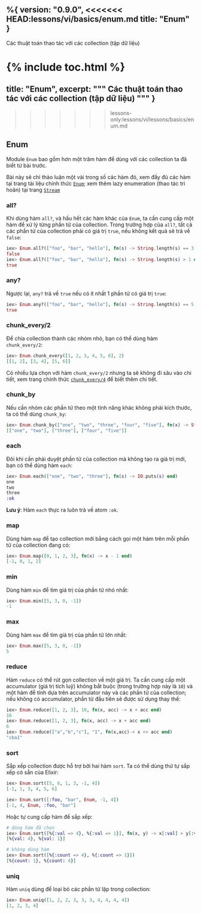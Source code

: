 %{
  version: "0.9.0",
<<<<<<< HEAD:lessons/vi/basics/enum.md
  title: "Enum"
}
---

Các thuật toán thao tác với các collection (tập dữ liệu)

{% include toc.html %}
=======
  title: "Enum",
  excerpt: """
  Các thuật toán thao tác với các collection (tập dữ liệu)
  """
}
---
>>>>>>> lessons-only:lessons/vi/lessons/basics/enum.md

## Enum

Module `Enum` bao gồm hơn một trăm hàm để dùng với các collection ta đã biết từ bài trước.

Bài này sẽ chỉ thảo luận một vài trong số các hàm đó, xem đầy đủ các hàm tại trang tài liệu chính thức [`Enum`](https://hexdocs.pm/elixir/Enum.html); xem thêm lazy enumeration (thao tác trì hoãn) tại trang [`Stream`](https://hexdocs.pm/elixir/Stream.html)

### all?

Khi dùng hàm `all?`, và hầu hết các hàm khác của `Enum`, ta cần cung cấp một hàm để xử lý từng phần tử của collection. Trong trường hợp của `all?`, tất cả các phần tử của collection phải có giá trị `true`, nếu không kết quả sẽ trả về `false`:

```elixir
iex> Enum.all?(["foo", "bar", "hello"], fn(s) -> String.length(s) == 3 end)
false
iex> Enum.all?(["foo", "bar", "hello"], fn(s) -> String.length(s) > 1 end)
true
```

### any?

Ngược lại, `any?` trả về `true` nếu có ít nhất 1 phần tử có giá trị `true`:

```elixir
iex> Enum.any?(["foo", "bar", "hello"], fn(s) -> String.length(s) == 5 end)
true
```

### chunk_every/2

Để chia collection thành các nhóm nhỏ, bạn có thể dùng hàm `chunk_every/2`:

```elixir
iex> Enum.chunk_every([1, 2, 3, 4, 5, 6], 2)
[[1, 2], [3, 4], [5, 6]]
```

Có nhiều lựa chọn với hàm `chunk_every/2` nhưng ta sẽ không đi sâu vào chi tiết, xem trang chính thức [`chunk_every/4`](https://hexdocs.pm/elixir/Enum.html#chunk_every/4) để biết thêm chi tiết.

### chunk_by

Nếu cần nhóm các phần tử theo một tính năng khác không phải kích thước, ta có thể dùng `chunk_by`:

```elixir
iex> Enum.chunk_by(["one", "two", "three", "four", "five"], fn(x) -> String.length(x) end)
[["one", "two"], ["three"], ["four", "five"]]
```

### each

Đôi khi cần phải duyệt phần tử của collection mà không tạo ra giá trị mới, bạn có thể dùng hàm `each`:

```elixir
iex> Enum.each(["one", "two", "three"], fn(s) -> IO.puts(s) end)
one
two
three
:ok
```

__Lưu ý__: Hàm `each` thực ra luôn trả về atom `:ok`.

### map

Dùng hàm `map` để tạo collection mới bằng cách gọi một hàm trên mỗi phần tử của collection đang có:

```elixir
iex> Enum.map([0, 1, 2, 3], fn(x) -> x - 1 end)
[-1, 0, 1, 2]
```

### min

Dùng hàm `min` để tìm giá trị của phần tử nhỏ nhất:

```elixir
iex> Enum.min([5, 3, 0, -1])
-1
```

### max

Dùng hàm `max` để tìm giá trị của phần tử lớn nhất:

```elixir
iex> Enum.max([5, 3, 0, -1])
5
```

### reduce

Hàm `reduce` có thể rút gọn collection về một giá trị. Ta cần cung cấp một accumulator (giá trị tích luỹ) không bắt buộc (trong trường hợp này là `10`) và một hàm để tính dựa trên accumulator này và các phần tử của collection; nếu không có accumulator, phần tử đầu tiên sẽ được sử dụng thay thế:

```elixir
iex> Enum.reduce([1, 2, 3], 10, fn(x, acc) -> x + acc end)
16
iex> Enum.reduce([1, 2, 3], fn(x, acc) -> x + acc end)
6
iex> Enum.reduce(["a","b","c"], "1", fn(x,acc)-> x <> acc end)
"cba1"
```

### sort

Sắp xếp collection được hỗ trợ bởi hai hàm `sort`. Ta có thể dùng thứ tự sắp xếp có sẵn của Elixir:

```elixir
iex> Enum.sort([5, 6, 1, 3, -1, 4])
[-1, 1, 3, 4, 5, 6]

iex> Enum.sort([:foo, "bar", Enum, -1, 4])
[-1, 4, Enum, :foo, "bar"]
```

Hoặc tự cung cấp hàm để sắp xếp:

```elixir
# dùng hàm đã chọn
iex> Enum.sort([%{:val => 4}, %{:val => 1}], fn(x, y) -> x[:val] > y[:val] end)
[%{val: 4}, %{val: 1}]

# không dùng hàm
iex> Enum.sort([%{:count => 4}, %{:count => 1}])
[%{count: 1}, %{count: 4}]
```

### uniq

Hàm `uniq` dùng để loại bỏ các phần tử lặp trong collection:

```elixir
iex> Enum.uniq([1, 2, 2, 3, 3, 3, 4, 4, 4, 4])
[1, 2, 3, 4]
```
